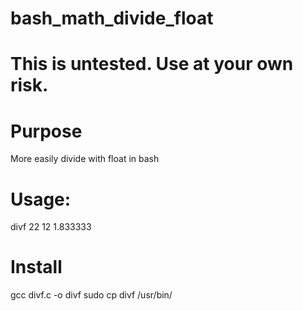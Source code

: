 # bash_math_divide_float

# This is untested. Use at your own risk.

# Purpose
More easily divide with float in bash

# Usage:

divf 22 12
1.833333

# Install
gcc divf.c -o divf
sudo cp divf /usr/bin/
